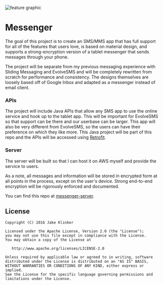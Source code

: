 ![feature graphic](https://lh3.googleusercontent.com/9FI-TLi1q6Xis9SP1vubtZBDwL0nISRtwZ3WsrbmyshTiILg4ARI34UNBjnpyAh4sT1s0rdOzXUbcrhETTnj5Xz5HwXiahwgQvt9YprNIhwxhHQPK5SYHqXLObk87HRl-qsX6j6SSLyjqyIsYGPTPOlsX2zPttsj8LVBTKA8Y9082QLr72GbpGeyD0DMV0WerwDOIxY3K5fSjzI5OWlQaSLR1ZKSZ5wjT75lTMmYiXO9jttjobzK6V-dYHULD_vvfJwVKLqvZ-723AdO2dZHG9WfeFCsOo13o6d2p0pCHbCsjjKBEXUa5oNcwbdSQePl5eQPmiTMh1kOgbRr6DyhqlbCOJKZDSjh50Yn4dFClzY2Zuig_84YcgvK_hZ4r41Z-afrbJp06lavWgV-_GoKBq-xnY0lyOyYnY_-IKR9dRk_Qa4lKMedCWyxtH_glmtZc4TZU5KmtlyWB0cpHUoSI5WFu1Akk14hknZlO_4gF-sRqOTRKVm2xH9yb1WpmgpoWH4AAcA6BlOxftvBGhJ3Mt6y6jMp3mnzEMY9Wpu-GdZY39yxJa1-xEvzAPEYj0TOPM_OtS7xVTiC3kIUYk__ZaBMceLTYxTM=w930-h454-no)

# Messenger

The goal of this project is to create an SMS/MMS app that has full support for all of the features
that users love, is based on material design, and supports a strong-encryption version of a tablet
messenger that sends messages through your phone.

The project will be separate from my previous messaging experience with Sliding Messaging and
EvolveSMS and will be completely rewritten from scratch for performance and consistency. The
designs themselves are loosely based off of Google Inbox and adapted as a messenger instead of
email client.

### APIs

The project will include Java APIs that allow any SMS app to use the online service and hook up to the
tablet app. This will be important for EvolveSMS so that support can be there and our userbase can
be larger. This app will also be very different from EvolveSMS, so the users can have their
preference on which they like more. This Java project will be part of this repo and the APIs will be
accessed using [Retrofit](http://square.github.io/retrofit/). 

### Server

The server will be built so that I can host it on AWS myself and provide the service to users.

As a note, all messages and information will be stored in encrypted form at all points in the
process, except on the user's device. Strong end-to-end encryption will be rigorously enforced
and documented.

You can find this repo at [messenger-server](https://github.com/klinker41/messenger-server).

## License

    Copyright (C) 2016 Jake Klinker

    Licensed under the Apache License, Version 2.0 (the "License");
    you may not use this file except in compliance with the License.
    You may obtain a copy of the License at

       http://www.apache.org/licenses/LICENSE-2.0

    Unless required by applicable law or agreed to in writing, software
    distributed under the License is distributed on an "AS IS" BASIS,
    WITHOUT WARRANTIES OR CONDITIONS OF ANY KIND, either express or implied.
    See the License for the specific language governing permissions and
    limitations under the License.
